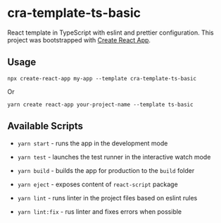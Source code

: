 # cra-template-ts-basic

React template in TypeScript with eslint and prettier configuration. This project was bootstrapped with [Create React App](https://github.com/facebook/create-react-app).

## Usage

```
npx create-react-app my-app --template cra-template-ts-basic
```

Or

```
yarn create react-app your-project-name --template ts-basic
```

## Available Scripts

- `yarn start` - runs the app in the development mode

- `yarn test` - launches the test runner in the interactive watch mode

- `yarn build` - builds the app for production to the `build` folder

- `yarn eject` - exposes content of `react-script` package

- `yarn lint` - runs linter in the project files based on eslint rules

- `yarn lint:fix` - rus linter and fixes errors when possible

